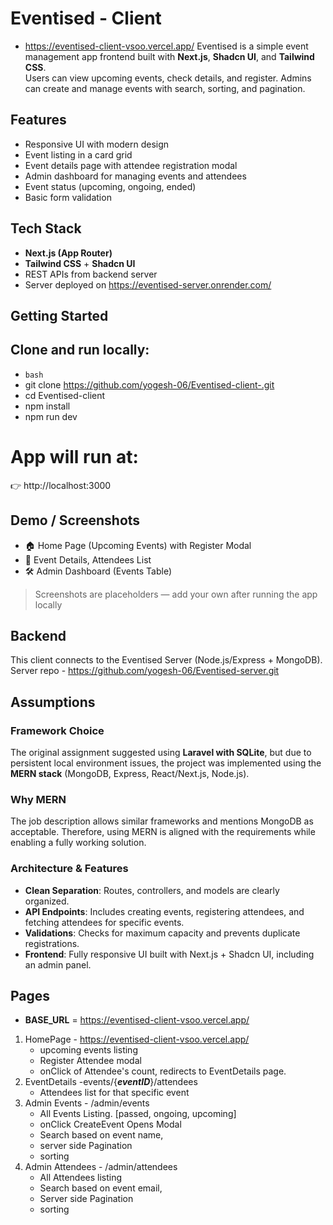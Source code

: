 # Eventised - Client

- https://eventised-client-vsoo.vercel.app/
  Eventised is a simple event management app frontend built with **Next.js**, **Shadcn UI**, and **Tailwind CSS**.  
  Users can view upcoming events, check details, and register. Admins can create and manage events with search, sorting, and pagination.

## Features

- Responsive UI with modern design
- Event listing in a card grid
- Event details page with attendee registration modal
- Admin dashboard for managing events and attendees
- Event status (upcoming, ongoing, ended)
- Basic form validation

## Tech Stack

- **Next.js (App Router)**
- **Tailwind CSS** + **Shadcn UI**
- REST APIs from backend server
- Server deployed on https://eventised-server.onrender.com/

## Getting Started

## Clone and run locally:

- `bash`
- git clone https://github.com/yogesh-06/Eventised-client-.git
- cd Eventised-client
- npm install
- npm run dev

# App will run at:

👉 http://localhost:3000

## Demo / Screenshots

- 🏠 Home Page (Upcoming Events) with Register Modal
- 📄 Event Details, Attendees List
- 🛠️ Admin Dashboard (Events Table)

> Screenshots are placeholders — add your own after running the app locally

## Backend

This client connects to the Eventised Server (Node.js/Express + MongoDB).
Server repo - https://github.com/yogesh-06/Eventised-server.git

## Assumptions

### Framework Choice

The original assignment suggested using **Laravel with SQLite**, but due to persistent local environment issues, the project was implemented using the **MERN stack** (MongoDB, Express, React/Next.js, Node.js).

### Why MERN

The job description allows similar frameworks and mentions MongoDB as acceptable. Therefore, using MERN is aligned with the requirements while enabling a fully working solution.

### Architecture & Features

- **Clean Separation**: Routes, controllers, and models are clearly organized.
- **API Endpoints**: Includes creating events, registering attendees, and fetching attendees for specific events.
- **Validations**: Checks for maximum capacity and prevents duplicate registrations.
- **Frontend**: Fully responsive UI built with Next.js + Shadcn UI, including an admin panel.

## Pages

- **BASE_URL** = https://eventised-client-vsoo.vercel.app/

1. HomePage - https://eventised-client-vsoo.vercel.app/
   - upcoming events listing
   - Register Attendee modal
   - onClick of Attendee's count, redirects to EventDetails page.
2. EventDetails -events/{**_eventID_**}/attendees
   - Attendees list for that specific event
3. Admin Events - /admin/events
   - All Events Listing. [passed, ongoing, upcoming]
   - onClick CreateEvent Opens Modal
   - Search based on event name,
   - server side Pagination
   - sorting
4. Admin Attendees - /admin/attendees
   - All Attendees listing
   - Search based on event email,
   - Server side Pagination
   - sorting
